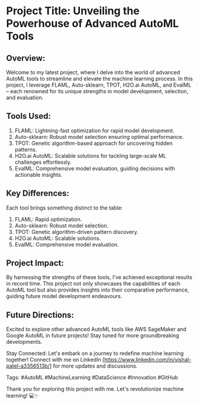 # Project Title: Unveiling the Powerhouse of Advanced AutoML Tools

## Overview:
Welcome to my latest project, where I delve into the world of advanced AutoML tools to streamline and elevate the machine learning process. In this project, I leverage FLAML, Auto-sklearn, TPOT, H2O.ai AutoML, and EvalML – each renowned for its unique strengths in model development, selection, and evaluation.

## Tools Used:

1. FLAML: Lightning-fast optimization for rapid model development.
2. Auto-sklearn: Robust model selection ensuring optimal performance.
3. TPOT: Genetic algorithm-based approach for uncovering hidden patterns.
4. H2O.ai AutoML: Scalable solutions for tackling large-scale ML challenges effortlessly.
5. EvalML: Comprehensive model evaluation, guiding decisions with actionable insights.
   
## Key Differences:
Each tool brings something distinct to the table:

1. FLAML: Rapid optimization.
2. Auto-sklearn: Robust model selection.
3. TPOT: Genetic algorithm-driven pattern discovery.
4. H2O.ai AutoML: Scalable solutions.
5. EvalML: Comprehensive model evaluation.

## Project Impact:
By harnessing the strengths of these tools, I've achieved exceptional results in record time. This project not only showcases the capabilities of each AutoML tool but also provides insights into their comparative performance, guiding future model development endeavours.

## Future Directions:
Excited to explore other advanced AutoML tools like AWS SageMaker and Google AutoML in future projects! Stay tuned for more groundbreaking developments.

Stay Connected:
Let's embark on a journey to redefine machine learning together! Connect with me on LinkedIn [https://www.linkedin.com/in/vishal-patel-a3356513b/] for more updates and discussions.

Tags:
#AutoML #MachineLearning #DataScience #Innovation #GitHub

Thank you for exploring this project with me. Let's revolutionize machine learning! 💻✨
